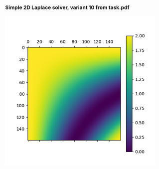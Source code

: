 ### Simple 2D Laplace solver, variant 10 from task.pdf

![alt text](https://raw.githubusercontent.com/Andrcraft9/laplace2D-solver/master/160x160.png)